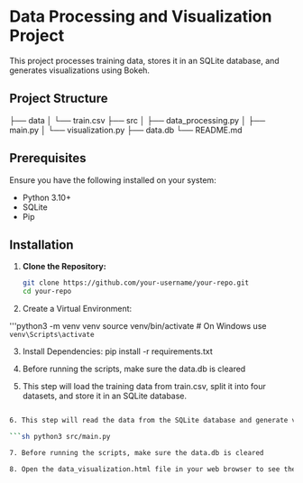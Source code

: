 # Data Processing and Visualization Project

This project processes training data, stores it in an SQLite database, and generates visualizations using Bokeh.

## Project Structure

├── data
│ └── train.csv
├── src
│ ├── data_processing.py
│ ├── main.py
│ └── visualization.py
├── data.db
└── README.md

## Prerequisites

Ensure you have the following installed on your system:

- Python 3.10+
- SQLite
- Pip

## Installation

1. **Clone the Repository:**

   ```sh
   git clone https://github.com/your-username/your-repo.git
   cd your-repo

2. Create a Virtual Environment:

'''python3 -m venv venv
source venv/bin/activate  # On Windows use `venv\Scripts\activate`

3. Install Dependencies:
pip install -r requirements.txt

4. Before running the scripts, make sure the data.db is cleared

5. This step will load the training data from train.csv, split it into four datasets, and store it in an SQLite database.

```sh python3 src/data_processing.py

6. This step will read the data from the SQLite database and generate visualizations, saving the output to data_visualization.html.

```sh python3 src/main.py

7. Before running the scripts, make sure the data.db is cleared

8. Open the data_visualization.html file in your web browser to see the visualizations.